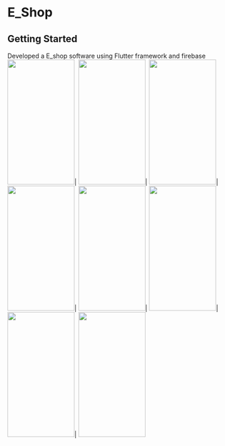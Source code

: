 # E_Shop



## Getting Started
Developed a E_shop software using Flutter framework and firebase
<img src="https://user-images.githubusercontent.com/85029908/230022005-4d2acf87-0a6d-4d34-b0fe-d5f9b96bcca6.jpg" width="150" height="280">|
<img src="https://user-images.githubusercontent.com/85029908/230022017-246b0ecc-9086-427b-b456-9d16d289e409.jpg" width="150" height="280">|
<img src="https://user-images.githubusercontent.com/85029908/230022030-c582e260-98a5-4350-96b7-8a75303d0370.jpg" width="150" height="280">|
<img src="https://user-images.githubusercontent.com/85029908/230022034-26e1851a-a3d7-44e1-8edc-92b1a88ecb0e.jpg" width="150" height="280">|
<img src="https://user-images.githubusercontent.com/85029908/230022053-929e30cb-4c26-4c03-b4c6-38fec61e8106.jpg" width="150" height="280">|
<img src="https://user-images.githubusercontent.com/85029908/230022064-5f48b5c1-8407-4a8e-ab2c-8ce504965ea4.jpg" width="150" height="280">|
<img src="https://user-images.githubusercontent.com/85029908/230022070-05e6897e-5def-453b-8d48-686c5e953278.jpg" width="150" height="280">|
<img src="https://user-images.githubusercontent.com/85029908/230022079-e42089ea-c32c-47f4-b23f-fa0c35cceb7e.jpg" width="150" height="280">
